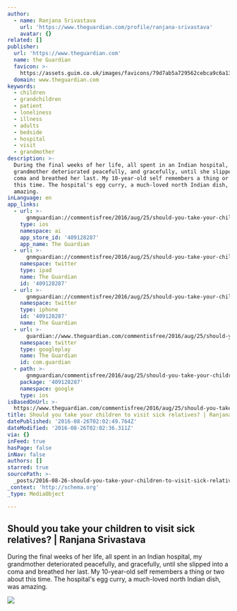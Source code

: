 ```yaml
---
author:
  - name: Ranjana Srivastava
    url: 'https://www.theguardian.com/profile/ranjana-srivastava'
    avatar: {}
related: []
publisher:
  url: 'https://www.theguardian.com'
  name: the Guardian
  favicon: >-
    https://assets.guim.co.uk/images/favicons/79d7ab5a729562cebca9c6a13c324f0e/32x32.ico
  domain: www.theguardian.com
keywords:
  - children
  - grandchildren
  - patient
  - loneliness
  - illness
  - adults
  - bedside
  - hospital
  - visit
  - grandmother
description: >-
  During the final weeks of her life, all spent in an Indian hospital, my
  grandmother deteriorated peacefully, and gracefully, until she slipped into a
  coma and breathed her last. My 10-year-old self remembers a thing or two about
  this time. The hospital's egg curry, a much-loved north Indian dish, was
  amazing.
inLanguage: en
app_links:
  - url: >-
      gnmguardian://commentisfree/2016/aug/25/should-you-take-your-children-to-visit-sick-relatives?contenttype=Article&source=applinks
    type: ios
    namespace: ai
    app_store_id: '409128287'
    app_name: The Guardian
  - url: >-
      gnmguardian://commentisfree/2016/aug/25/should-you-take-your-children-to-visit-sick-relatives?contenttype=Article&source=twitter
    namespace: twitter
    type: ipad
    name: The Guardian
    id: '409128287'
  - url: >-
      gnmguardian://commentisfree/2016/aug/25/should-you-take-your-children-to-visit-sick-relatives?contenttype=Article&source=twitter
    namespace: twitter
    type: iphone
    id: '409128287'
    name: The Guardian
  - url: >-
      guardian://www.theguardian.com/commentisfree/2016/aug/25/should-you-take-your-children-to-visit-sick-relatives
    namespace: twitter
    type: googleplay
    name: The Guardian
    id: com.guardian
  - path: >-
      gnmguardian/commentisfree/2016/aug/25/should-you-take-your-children-to-visit-sick-relatives?contenttype=Article&source=google
    package: '409128287'
    namespace: google
    type: ios
isBasedOnUrl: >-
  https://www.theguardian.com/commentisfree/2016/aug/25/should-you-take-your-children-to-visit-sick-relatives
title: Should you take your children to visit sick relatives? | Ranjana Srivastava
datePublished: '2016-08-26T02:02:49.764Z'
dateModified: '2016-08-26T02:02:36.311Z'
via: {}
inFeed: true
hasPage: false
inNav: false
authors: []
starred: true
sourcePath: >-
  _posts/2016-08-26-should-you-take-your-children-to-visit-sick-relatives-or-ran.md
_context: 'http://schema.org'
_type: MediaObject

---
```

<article style=""><h1>Should you take your children to visit sick relatives? | Ranjana Srivastava</h1><p>During the final weeks of her life, all spent in an Indian hospital, my grandmother deteriorated peacefully, and gracefully, until she slipped into a coma and breathed her last. My 10-year-old self remembers a thing or two about this time. The hospital's egg curry, a much-loved north Indian dish, was amazing.</p><img src="https://i.guim.co.uk/img/media/d9c1f5b2418773caa2b521139a1db10abf2dc015/0_48_5184_3110/5184.jpg?w=1200&amp;h=630&amp;q=55&amp;auto=format&amp;usm=12&amp;fit=crop&amp;bm=normal&amp;ba=bottom%2Cleft&amp;blend64=aHR0cHM6Ly91cGxvYWRzLmd1aW0uY28udWsvMjAxNi8wNS8yNS9vdmVybGF5LWxvZ28tMTIwMC05MF9vcHQucG5n&amp;s=f835629d4b8dfb9b185f76237d3a20ff" /></article>